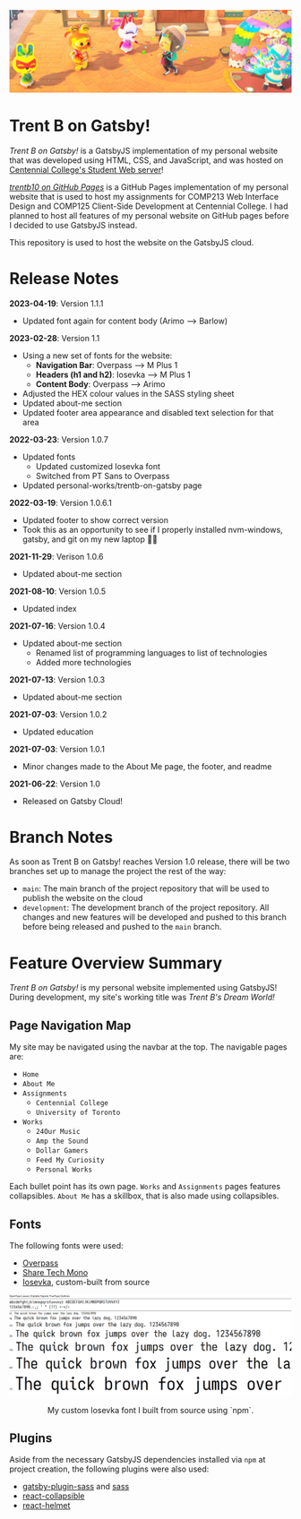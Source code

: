 ![trentb-on-gatsby](src/images/headers/header-1.png)

# Trent B on Gatsby!

*Trent B on Gatsby!* is a GatsbyJS implementation of my personal website that 
was developed using HTML, CSS, and JavaScript, and was hosted on 
[Centennial College's Student Web server](http://studentweb.cencol.ca/)!

[*trentb10 on GitHub Pages*](https://trentb10.github.io/studentweb-cencol-github-pages/) 
is a GitHub Pages implementation of my personal website that is used to host my
assignments for COMP213 Web Interface Design and COMP125 Client-Side Development
at Centennial College. I had planned to host all features of my personal website
on GitHub pages before I decided to use GatsbyJS instead.

This repository is used to host the website on the GatsbyJS cloud.

# Release Notes

**2023-04-19**: Version 1.1.1
 - Updated font again for content body (Arimo --> Barlow)

**2023-02-28**: Version 1.1
 - Using a new set of fonts for the website:
   - **Navigation Bar**: Overpass --> M Plus 1
   - **Headers (h1 and h2)**: Iosevka --> M Plus 1
   - **Content Body**: Overpass --> Arimo
 - Adjusted the HEX colour values in the SASS styling sheet
 - Updated about-me section
 - Updated footer area appearance and disabled text selection for that area

**2022-03-23**: Version 1.0.7
 - Updated fonts
   - Updated customized Iosevka font
   - Switched from PT Sans to Overpass
 - Updated personal-works/trentb-on-gatsby page

**2022-03-19**: Version 1.0.6.1
 - Updated footer to show correct version
 - Took this as an opportunity to see if I properly installed nvm-windows, gatsby, and git on my new laptop 🏃‍♀️

**2021-11-29**: Verison 1.0.6
 - Updated about-me section

**2021-08-10**: Version 1.0.5
 - Updated index

**2021-07-16**: Version 1.0.4
 - Updated about-me section
   - Renamed list of programming languages to list of technologies
   - Added more technologies

**2021-07-13**: Version 1.0.3
 - Updated about-me section

**2021-07-03**: Version 1.0.2
 - Updated education

**2021-07-03**: Version 1.0.1
 - Minor changes made to the About Me page, the footer, and readme

**2021-06-22**: Version 1.0
 - Released on Gatsby Cloud!

# Branch Notes

As soon as Trent B on Gatsby! reaches Version 1.0 release, there will be two 
branches set up to manage the project the rest of the way:

* `main`: The main branch of the project repository that will be used to publish 
the website on the cloud
* `development`: The development branch of the project repository. All changes 
and new features will be developed and pushed to this branch before being 
released and pushed to the `main` branch.

# Feature Overview Summary

*Trent B on Gatsby!* is my personal website implemented using GatsbyJS! During 
development, my site's working title was *Trent B's Dream World!*

## Page Navigation Map

My site may be navigated using the navbar at the top. The navigable pages are:

* `Home`
* `About Me`
* `Assignments`
  * `Centennial College`
  * `University of Toronto`
* `Works`
  * `24Our Music`
  * `Amp the Sound`
  * `Dollar Gamers`
  * `Feed My Curiosity`
  * `Personal Works`

Each bullet point has its own page. `Works` and `Assignments` pages features 
collapsibles. `About Me` has a skillbox, that is also made using collapsibles.

## Fonts

The following fonts were used:

 * [Overpass](https://fonts.google.com/specimen/Overpass)
 * [Share Tech Mono](https://fonts.google.com/specimen/Share+Tech+Mono)
 * [Iosevka](https://github.com/be5invis/Iosevka), custom-built from source

![Customized Iosevka](src/images/works/personal-works/trentb-on-gatsby/tbog-iosevka.png)
<center>My custom Iosevka font I built from source using `npm`.</center>

## Plugins

Aside from the necessary GatsbyJS dependencies installed via `npm` at project 
creation, the following plugins were also used:

* [gatsby-plugin-sass](https://github.com/gatsbyjs/gatsby/tree/master/packages/gatsby-plugin-sass) and [sass](https://github.com/sass/sass)
* [react-collapsible](https://github.com/glennflanagan/react-collapsible)
* [react-helmet](https://github.com/nfl/react-helmet)